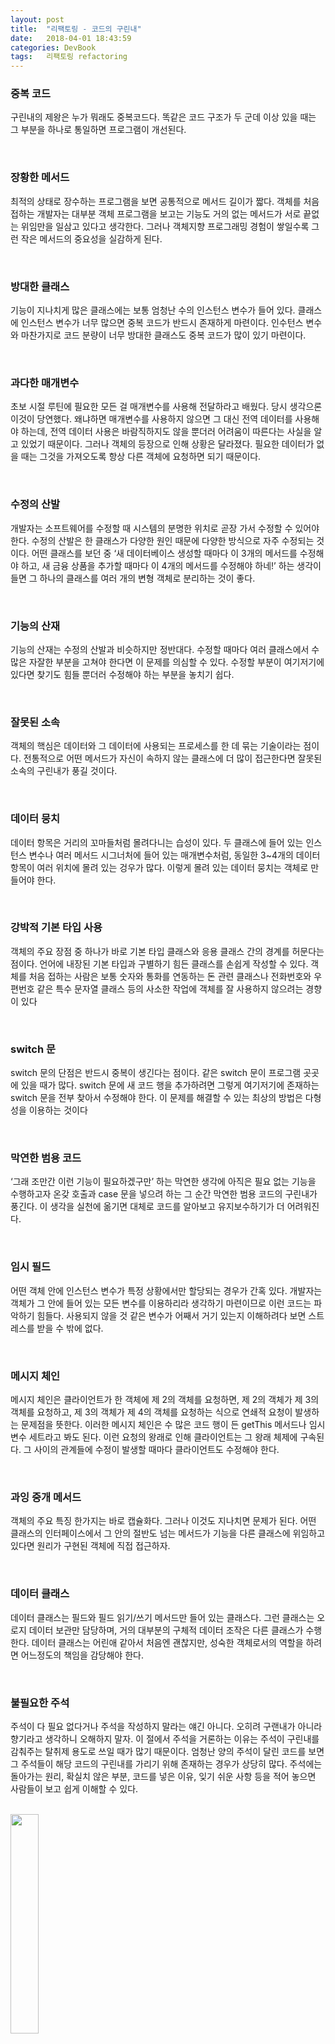 ```yaml
---
layout: post
title:  "리팩토링 - 코드의 구린내"
date:   2018-04-01 18:43:59
categories: DevBook
tags:	리팩토링 refactoring 
---
```


### 중복 코드
구린내의 제왕은 누가 뭐래도 중복코드다. 똑같은 코드 구조가 두 군데 이상 있을 때는 그 부분을 하나로 통일하면 프로그램이 개선된다. 

<br/>

### 장황한 메서드
최적의 상태로 장수하는 프로그램을 보면 공통적으로 메서드 길이가 짧다. 객체를 처음 접하는 개발자는 대부분 객체 프로그램을 보고는 기능도 거의 없는 메서드가 서로 끝없는 위임만을 일삼고 있다고 생각한다. 그러나 객체지향 프로그래밍 경험이 쌓일수록 그런 작은 메서드의 중요성을 실감하게 된다. 

<br/>

### 방대한 클래스
기능이 지나치게 많은 클래스에는 보통 엄청난 수의 인스턴스 변수가 들어 있다. 클래스에 인스턴스 변수가 너무 많으면 중복 코드가 반드시 존재하게 마련이다. 인수턴스 변수와 마찬가지로 코드 분량이 너무 방대한 클래스도 중복 코드가 많이 있기 마련이다. 

<br/>

### 과다한 매개변수
초보 시절 루틴에 필요한 모든 걸 매개변수를 사용해 전달하라고 배웠다. 당시 생각으론 이것이 당연했다. 왜냐하면 매개변수를 사용하지 않으면 그 대신 전역 데이터를 사용해야 하는데, 전역 데이터 사용은 바람직하지도 않을 뿐더러 어려움이 따른다는 사실을 알고 있었기 때문이다. 그러나 객체의 등장으로 인해 상황은 달라졌다. 필요한 데이터가 없을 때는 그것을 가져오도록 항상 다른 객체에 요청하면 되기 때문이다. 

<br/>

### 수정의 산발
개발자는 소프트웨어를 수정할 때 시스템의 분명한 위치로 곧장 가서 수정할 수 있어야 한다. 수정의 산발은 한 클래스가 다양한 원인 때문에 다양한 방식으로 자주 수정되는 것이다. 어떤 클래스를 보던 중 ‘새 데이터베이스 생성할 때마다 이 3개의 메서드를 수정해야 하고, 새 금융 상품을 추가할 때마다 이 4개의 메서드를 수정해야 하네!’ 하는 생각이 들면 그 하나의 클래스를 여러 개의 변형 객체로 분리하는 것이 좋다.

<br/>

### 기능의 산재
기능의 산재는 수정의 산발과 비슷하지만 정반대다. 수정할 때마다 여러 클래스에서 수많은 자잘한 부분을 고쳐야 한다면 이 문제를 의심할 수 있다. 수정할 부분이 여기저기에 있다면 찾기도 힘들 뿐더러 수정해야 하는 부분을 놓치기 쉽다. 

<br/>

### 잘못된 소속
객체의 핵심은 데이터와 그 데이터에 사용되는 프로세스를 한 데 묶는 기술이라는 점이다. 전통적으로 어떤 메서드가 자신이 속하지 않는 클래스에 더 많이 접근한다면 잘못된 소속의 구린내가 풍길 것이다. 

<br/>

### 데이터 뭉치
데이터 항목은 거리의 꼬마들처럼 몰려다니는 습성이 있다. 두 클래스에 들어 있는 인스턴스 변수나 여러 메서드 시그너처에 들어 있는 매개변수처럼, 동일한 3~4개의 데이터 항목이 여러 위치에 몰려 있는 겅우가 많다. 이렇게 몰려 있는 데이터 뭉치는 객체로 만들어야 한다. 

<br/>

### 강박적 기본 타입 사용
객체의 주요 장점 중 하나가 바로 기본 타입 클래스와 응용 클래스 간의 경계를 허문다는 점이다. 언어에 내장된 기본 타입과 구별하기 힘든 클래스를 손쉽게 작성할 수 있다. 객체를 처음 접하는 사람은 보통 숫자와 통화를 연동하는 돈 관련 클래스나 전화번호와 우편번호 같은 특수 문자열 클래스 등의 사소한 작업에 객체를 잘 사용하지 않으려는 경향이 있다

<br/>

### switch 문
switch 문의 단점은 반드시 중복이 생긴다는 점이다. 같은 switch 문이 프로그램 곳곳에 있을 때가 많다. switch 문에 새 코드 행을 추가하려면 그렇게 여기저기에 존재하는 switch 문을 전부 찾아서 수정해야 한다. 이 문제를 해결할 수 있는 최상의 방법은 다형성을 이용하는 것이다

<br/>

### 막연한 범용 코드
‘그래 조만간 이런 기능이 필요하겠구만’ 하는 막연한 생각에 아직은 필요 없는 기능을 수행하고자 온갖 호출과 case 문을 넣으려 하는 그 순간 막연한 범용 코드의 구린내가 풍긴다. 이 생각을 실천에 옮기면 대체로 코드를 알아보고 유지보수하기가 더 어려워진다. 

<br/>

### 임시 필드
어떤 객체 안에 인스턴스 변수가 특정 상황에서만 할당되는 경우가 간혹 있다. 개발자는 객체가 그 안에 들어 있는 모든 변수를 이용하리라 생각하기 마련이므로 이런 코드는 파악하기 힘들다. 사용되지 않을 것 같은 변수가 어째서 거기 있는지 이해하려다 보면 스트레스를 받을 수 밖에 없다. 

<br/>

### 메시지 체인
메시지 체인은 클라이언트가 한 객체에 제 2의 객체를 요청하면, 제 2의 객체가 제 3의 객체를 요청하고, 제 3의 객체가 제 4의 객체를 요청하는 식으로 연쇄적 요청이 발생하는 문제점을 뜻한다. 이러한 메시지 체인은 수 많은 코드 행이 든 getThis 메서드나 임시변수 세트라고 봐도 된다. 이런 요청의 왕래로 인해 클라이언트는 그 왕래 체제에 구속된다. 그 사이의 관계들에 수정이 발생할 때마다 클라이언트도 수정해야 한다. 

<br/>

### 과잉 중개 메서드
객체의 주요 특징 한가지는 바로 캡슐화다. 그러나 이것도 지나치면 문제가 된다. 어떤 클래스의 인터페이스에서 그 안의 절반도 넘는 메서드가 기능을 다른 클래스에 위임하고 있다면 원리가 구현된 객체에 직접 접근하자.

<br/>

### 데이터 클래스
데이터 클래스는 필드와 필드 읽기/쓰기 메서드만 들어 있는 클래스다. 그런 클래스는 오로지 데이터 보관만 담당하며, 거의 대부분의 구체적 데이터 조작은 다른 클래스가 수행한다. 데이터 클래스는 어린애 같아서 처음엔 괜찮지만, 성숙한 객체로서의 역할을 하려면 어느정도의 책임을 감당해야 한다. 

<br/>

### 불필요한 주석
주석이 다 필요 없다거나 주석을 작성하지 말라는 얘긴 아니다. 오히려 구랜내가 아니라 향기라고 생각하니 오해하지 말자. 이 절에서 주석을 거론하는 이유는 주석이 구린내를 감춰주는 탈취제 용도로 쓰일 때가 많기 때문이다. 엄청난 양의 주석이 달린 코드를 보면 그 주석들이 해당 코드의 구린내를 가리기 위해 존재하는 경우가 상당히 많다. 주석에는 돌아가는 원리, 확실치 않은 부분, 코드를 넣은 이유, 잊기 쉬운 사항 등을 적어 놓으면 사람들이 보고 쉽게 이해할 수 있다. 

<br/>

<a href="http://www.aladin.co.kr/shop/wproduct.aspx?ItemId=20793053">
  <img class="book" style="width: 30%; height: 30%" src="http://image.aladin.co.kr/product/2079/30/cover/8979149719_1.jpg"/>
</a>


